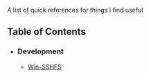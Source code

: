 A list of quick references for things I find useful

## Table of Contents

 * ### Development
   * [Win-SSHFS](https://github.com/kedestin/Tools-Documentation/blob/master/Development/Win-SSHFS.md)
